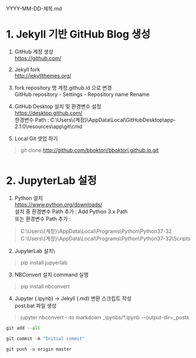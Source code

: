 
YYYY-MM-DD-제목.md

# 1. Jekyll 기반 GitHub Blog 생성

1. GitHub 계정 생성\
https://github.com/

3. Jekyll fork \
http://jekyllthemes.org/

4. fork repository 명 계정.github.id 으로 변경 \
GitHub repository - Settings - Repository name Rename

2. GitHub Desktop 설치 및 환경변수 설정 \
https://desktop.github.com/ \
한경변수 Path : C:\Users\\{계정}\AppData\Local\GitHubDesktop\app-2.1.0\resources\app\git\cmd

5. Local Git 셋업 하기
> git clone http://github.com/bboktori/bboktori.github.io.git


```python

```

# 2. JupyterLab 설정

1. Python 설치\
https://www.python.org/downloads/ \
설치 중 환경변수 Path 추가 : Add Python 3.x Path\
또는 환경변수 Path 추가 :
> C:\Users\\{계정}\AppData\Local\Programs\Python\Python37-32 \
  C:\Users\\{계정}\AppData\Local\Programs\Python\Python37-32\Scripts

2. JupyterLab 설치\
> pip install jupyerlab

3. NBConvert 설치
command 실행
> pip install nbconvert

4. Jupyter (.ipynb) → Jekyll (.md) 변환 스크립트 작성 \
post.bat 파일 생성
> jupyter nbconvert --to markdown _ipynbs/*.ipynb --output-dir=_posts


```python
git add --all

git commit -m "Initial commit"

git push -u origin master


```
